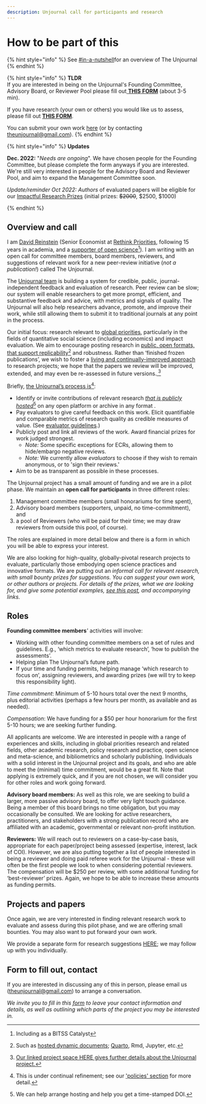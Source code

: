 ```yaml
---
description: Unjournal call for participants and research
---
```


# How to be part of this

{% hint style="info" %}
See [#in-a-nutshell](<../../README (1).md#in-a-nutshell> "mention")for an overview of The Unjournal
{% endhint %}

{% hint style="info" %}
**TLDR**\
&#x20;If you are interested in being on the Unjournal's Founding Committee, Advisory Board, or Reviewer Pool please fill out[ **THIS** **FORM**](https://airtable.com/shrtMv4hNlv8aL7Yy) (about 3-5 min).

If you have research (your own or others) you would like us to assess, please fill out [**THIS FORM**](https://airtable.com/shrdHHI0zK7rkJCP3).&#x20;

You can submit your own work [here](https://unjournaldev.cloud68.co/login) (or by contacting [theunjournal@gmail.com](mailto:theunjournal@gmail.com)).
{% endhint %}

{% hint style="info" %}
**Updates**

**Dec. 2022:** "_Needs are ongoing_". We have chosen people for the Founding Committee, but please complete the form anyways if you are interested. We're still very interested in people for the Advisory Board and Reviewer Pool, and aim to expand the Management Committee soon. &#x20;



_Update/reminder Oct 2022: Authors_ of evaluated papers will be eligible for our [Impactful Research Prizes](https://docs.google.com/document/d/1DAgVYq0LW5\_sx30XP7PeM3isBzsxvivqzxDFsZao7TA/edit?usp=sharing) (initial prizes: ~~$2000~~, $2500, $1000)


{% endhint %}

## Overview and call

I am [David Reinstein](https://www.davidreinstein.org/) (Senior Economist at [Rethink Priorities](https://rethinkpriorities.org/), following 15 years in academia, and a [supporter of open science](#user-content-fn-1)[^1]). I am writing with an open call for committee members, board members, reviewers, and suggestions of relevant work for a new peer-review initiative (_not a publication!_) called The Unjournal.

The [Unjournal team](https://effective-giving-marketing.gitbook.io/unjournal-x-ea-and-global-priorities-research/master/discussion-team/who-are-we-our-team) is building a system for credible, public, journal-independent feedback and evaluation of research. Peer review can be slow; our system will enable researchers to get more prompt, efficient, and substantive feedback and advice, with metrics and signals of quality. The Unjournal will also help researchers advance, promote, and improve their work, while still allowing them to submit it to traditional journals at any point in the process.

Our initial focus: research relevant to [global priorities](https://globalprioritiesinstitute.org), particularly in the fields of quantitative social science (including economics) and impact evaluation. We aim to encourage posting research in [public, open formats, that support replicability](#user-content-fn-2)[^2] and robustness. Rather than ‘finished frozen publications’, we wish to foster a [living and continually-improved approach](../../benefits-and-features/living-research-projects.md) to research projects; we hope that the papers we review will be improved, extended, and may even be re-assessed in future versions.[  ](#user-content-fn-3)[^3]



Briefly, [the Unjournal’s process is](#user-content-fn-4)[^4]:

* Identify or invite contributions of relevant research [_that is publicly hosted_](#user-content-fn-5)[^5] on any open platform or archive in any format .
* Pay evaluators to give careful feedback on this work. Elicit quantifiable and comparable metrics of research quality as credible measures of value. (See [evaluator guidelines](../../policies-projects-evaluation-workflow/evaluation/guidelines-for-evaluators/).)
* Publicly post and link all reviews of the work. Award financial prizes for work judged strongest.
  * _Note:_ Some specific exceptions for ECRs, allowing them to hide/embargo negative reviews.
  * _Note:_ We currently allow _evaluators_ to choose if they wish to remain anonymous, or to 'sign their reviews.'
* Aim to be as transparent as possible in these processes.

The Unjournal project has a small amount of funding and we are in a pilot phase. We maintain an **open call for participants** in three different roles:

1. Management committee members (small honorariums for time spent),
2. Advisory board members (supporters, unpaid, no time-commitment), and
3. a pool of Reviewers (who will be paid for their time; we may draw reviewers from outside this pool, of course).

The roles are explained in more detail below and there is a form in which you will be able to express your interest.

We are also looking for high-quality, globally-pivotal research projects to evaluate, particularly those embodying open science practices and innovative formats. We are putting out an _informal call for relevant research, with small bounty prizes for suggestions. You can suggest your own work, or other authors or projects. For details of the prizes, what we are looking for, and give some potential examples,_ [_see this post_](https://forum.effectivealtruism.org/posts/kftzYdmZf4nj2ExN7/what-pivotal-and-useful-research-would-you-like-to-see)_, and accompanying links._

## **Roles**

**Founding committee members**_'_ activities will involve:

* Working with other founding committee members on a set of rules and guidelines. E.g., ‘which metrics to evaluate research’, ‘how to publish the assessments’.
* Helping plan The Unjournal’s future path.
* If your time and funding permits, helping manage ‘which research to focus on’, assigning reviewers, and awarding prizes (we will try to keep this responsibility light).

_Time commitment_: Minimum of 5-10 hours total over the next 9 months, plus editorial activities (perhaps a few hours per month, as available and as needed).

_Compensation_: We have funding for a $50 per hour honorarium for the first 5-10 hours; we are seeking further funding.

All applicants are welcome. We are interested in people with a range of experiences and skills, including in global priorities research and related fields, other academic research, policy research and practice, open science and meta-science, and bibliometrics and scholarly publishing. Individuals with a solid interest in the Unjournal project and its goals, and who are able to meet the (minimal) time commitment, would be a great fit. Note that applying is extremely quick, and if you are not chosen, we will consider you for other roles and work going forward.

**Advisory board members:** As well as this role, we are seeking to build a larger, more passive advisory board, to offer very light touch guidance. Being a member of this board brings no time obligation, but you may occasionally be consulted. We are looking for active researchers, practitioners, and stakeholders with a strong publication record who are affiliated with an academic, governmental or relevant non-profit institution.

**Reviewers:** We will reach out to reviewers on a case-by-case basis, appropriate for each paper/project being assessed (expertise, interest, lack of COI). However, we are also putting together a list of people interested in being a reviewer and doing paid referee work for the Unjournal - these will often be the first people we look to when considering potential reviewers. The compensation will be $250 per review, with some additional funding for ‘best-reviewer’ prizes. Again, we hope to be able to increase these amounts as funding permits.

## **Projects and papers**

Once again, we are very interested in finding relevant research work to evaluate and assess during this pilot phase, and we are offering small bounties. You may also want to put forward your own work.

We provide a separate form for research suggestions [HERE](https://airtable.com/shrdHHI0zK7rkJCP3); we may follow up with you individually.

## Form to fill out, contact

If you are interested in discussing any of this in person, please email us ([theunjournal@gmail.com](mailto:theunjournal@gmail.com)) to arrange a conversation.

_We invite you to fill in this_ [_form_](https://airtable.com/shrW9xpIrxNGfxkXW) _to leave your contact information and details, as well as outlining which parts of the project you may be interested in._

[^1]: Including as a BITSS Catalyst

[^2]: Such as [hosted dynamic documents](../../benefits-and-features/benefits-of-dynamic-documents.md); [Quarto](https://quarto.org/), Rmd, Jupyter, etc.

[^3]: [Our linked project space HERE gives further details about the Unjournal project.](https://effective-giving-marketing.gitbook.io/unjournal-x-ea-and-global-priorities-research/)



[^4]: This is under continual refinement; see our ['policies' section](../../policies-projects-evaluation-workflow/) for more detail.

[^5]: We can help arrange hosting and help you get a time-stamped DOI.
